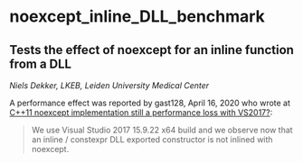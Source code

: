 # noexcept_inline_DLL_benchmark

## Tests the effect of noexcept for an inline function from a DLL

*Niels Dekker, LKEB, Leiden University Medical Center*

A performance effect was reported by gast128, April 16, 2020 who wrote at
[C++11 noexcept implementation still a performance loss with VS2017?](https://developercommunity.visualstudio.com/t/c11-noexcept-implementation-still-a-performance-lo/425370#T-N993561):

> We use Visual Studio 2017 15.9.22 x64 build and we observe now that an inline / constexpr DLL exported constructor is not inlined with noexcept. 
